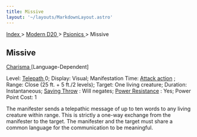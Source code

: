 ```yaml
---
title: Missive
layout: '~/layouts/MarkdownLayout.astro'
---
```


[ Index ](/) > [ Modern D20 ](/modern.d20.srd) > [ Psionics ](/modern.d20.srd/psionics) > Missive

##  Missive

[ Charisma ](/modern.d20.srd/basics/ability.scores) [Language-Dependent]

Level: [ Telepath ](/modern.d20.srd/classes/advanced/telepath) 0; Display:
Visual; Manifestation Time: [ Attack action](/modern.d20.srd/combat/attack.actions) ; Range: Close (25 ft. + 5 ft./2
levels); Target: One living creature; Duration: Instantaneous; [ Saving Throw](/modern.d20.srd/basics/saving.throws) : Will negates; [ Power Resistance](/modern.d20.srd/special.abilities/power.resistance) : Yes; Power Point Cost:
1

The manifester sends a telepathic message of up to ten words to any living
creature within range. This is strictly a one-way exchange from the manifester
to the target. The manifester and the target must share a common language for
the communication to be meaningful.

